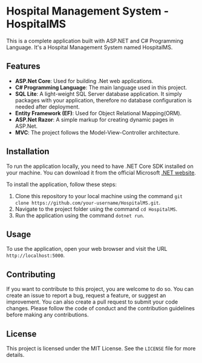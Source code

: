# Hospital Management System - HospitalMS

This is a complete application built with ASP.NET and C# Programming Language. It's a Hospital Management System named HospitalMS.

## Features

- **ASP.Net Core**: Used for building .Net web applications.
- **C# Programming Language**: The main language used in this project.
- **SQL Lite**: A light-weight SQL Server database application. It simply packages with your application, therefore no database configuration is needed after deployment.
- **Entity Framework (EF)**: Used for Object Relational Mapping(ORM).
- **ASP.Net Razor**: A simple markup for creating dynamic pages in ASP.Net.
- **MVC**: The project follows the Model-View-Controller architecture.

## Installation

To run the application locally, you need to have .NET Core SDK installed on your machine. You can download it from the official Microsoft [.NET website](https://dotnet.microsoft.com/download).

To install the application, follow these steps:

1. Clone this repository to your local machine using the command `git clone https://github.com/your-username/HospitalMS.git`.
2. Navigate to the project folder using the command `cd HospitalMS`.
3. Run the application using the command `dotnet run`.

## Usage

To use the application, open your web browser and visit the URL `http://localhost:5000`.

## Contributing

If you want to contribute to this project, you are welcome to do so. You can create an issue to report a bug, request a feature, or suggest an improvement. You can also create a pull request to submit your code changes. Please follow the code of conduct and the contribution guidelines before making any contributions.

## License

This project is licensed under the MIT License. See the `LICENSE` file for more details.
